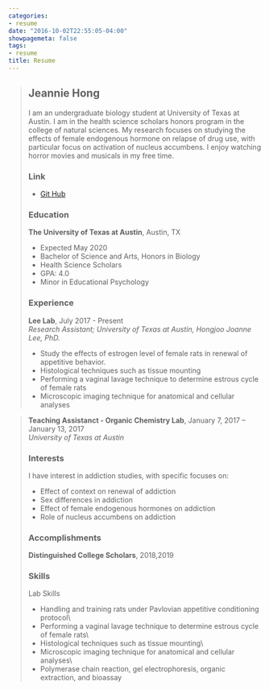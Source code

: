 ```yaml
---
categories:
- resume
date: "2016-10-02T22:55:05-04:00"
showpagemeta: false
tags:
- resume
title: Resume
---
```

>## Jeannie Hong
>I am an undergraduate biology student at University of Texas at Austin. I am in the health science scholars honors program in the college of natural sciences. My research focuses on studying the effects of female endogenous hormone on relapse of drug use, with particular focus on activation of nucleus accumbens. I enjoy watching horror movies and musicals in my free time.
>### **Link**
>- [Git Hub](https://github.com/jeannieous)
>### **Education**
>**The University of Texas at Austin**, Austin, TX
>- Expected May 2020 
>- Bachelor of Science and Arts, Honors in Biology
>- Health Science Scholars
>- GPA: 4.0 
>- Minor in Educational Psychology
>### **Experience**
>**Lee Lab**, July 2017 - Present\
>*Research Assistant; University of Texas at Austin, Hongjoo Joanne Lee, PhD.*
>- Study the effects of estrogen level of female rats in renewal of appetitive behavior. 
>- Histological techniques such as tissue mounting
>- Performing a vaginal lavage technique to determine estrous cycle of female rats 
>- Microscopic imaging technique for anatomical and cellular analyses

>**Teaching Assistanct - Organic Chemistry Lab**, January 7, 2017 – January 13, 2017\
>*University of Texas at Austin*
>### **Interests**
>I have interest in addiction studies, with specific focuses on:
>- Effect of context on renewal of addiction
>- Sex differences in addiction
>- Effect of female endogenous hormones on addiction
>- Role of nucleus accumbens on addiction
>### **Accomplishments**
>**Distinguished College Scholars**, 2018,2019
>### **Skills**
>Lab Skills
>- Handling and training rats under Pavlovian appetitive conditioning protocol\
>- Performing a vaginal lavage technique to determine estrous cycle of female rats\
>- Histological techniques such as tissue mounting\
>- Microscopic imaging technique for anatomical and cellular analyses\
>- Polymerase chain reaction, gel electrophoresis, organic extraction, and bioassay
